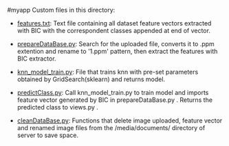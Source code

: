 #myapp
Custom files in this directory:

- [features.txt](features.txt): Text file containing all dataset feature vectors extracted with BIC with the correspondent classes appended at end of vector.

- [prepareDataBase.py](prepareDataBase.py): Search for the uploaded file, converts it to .ppm extention and rename to '1.ppm' pattern, then extract the
features with BIC extractor.

- [knn_model_train.py](knn_model_train.py): File that trains knn with pre-set parameters obtained by GridSearch(sklearn) and returns model.

- [predictClass.py](predictClass.py): Call knn_model_train.py to train model and imports feature vector generated by BIC in prepareDataBase.py . 
Returns the predicted class to views.py .

- [cleanDataBase.py](cleanDataBase.py): Functions that delete image uploaded, feature vector and renamed image files from the /media/documents/ directory
of server to save space.
